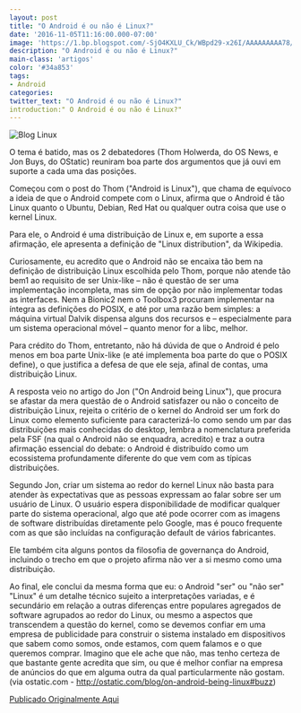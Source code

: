 ```yaml
---
layout: post
title: "O Android é ou não é Linux?"
date: '2016-11-05T11:16:00.000-07:00'
image: 'https://1.bp.blogspot.com/-SjO4KXLU_Ck/WBpd29-x26I/AAAAAAAAA78/B2yP3Qf0Ghso_xriskfmfUTunyPOUrC3ACLcB/s72-c/Blog%2BLinux%2BAndroid%2B.jpg'
description: "O Android é ou não é Linux?"
main-class: 'artigos'
color: '#34a853'
tags:
- Android
categories:
twitter_text: "O Android é ou não é Linux?"
introduction:" O Android é ou não é Linux?"
---
```


![Blog Linux](https://1.bp.blogspot.com/-SjO4KXLU_Ck/WBpd29-x26I/AAAAAAAAA78/B2yP3Qf0Ghso_xriskfmfUTunyPOUrC3ACLcB/s200/Blog%2BLinux%2BAndroid%2B.jpg)

O tema é batido, mas os 2 debatedores (Thom Holwerda, do OS News, e Jon Buys, do OStatic) reuniram boa parte dos argumentos que já ouvi em suporte a cada uma das posições.

Começou com o post do Thom ("Android is Linux"), que chama de equívoco a ideia de que o Android compete com o Linux, afirma que o Android é tão Linux quanto o Ubuntu, Debian, Red Hat ou qualquer outra coisa que use o kernel Linux.

Para ele, o Android é uma distribuição de Linux e, em suporte a essa afirmação, ele apresenta a definição de "Linux distribution", da Wikipedia.

Curiosamente, eu acredito que o Android não se encaixa tão bem na definição de distribuição Linux escolhida pelo Thom, porque não atende tão bem1 ao requisito de ser Unix-like – não é questão de ser uma implementação incompleta, mas sim de opção por não implementar todas as interfaces. Nem a Bionic2 nem o Toolbox3 procuram implementar na íntegra as definições do POSIX, e até por uma razão bem simples: a máquina virtual Dalvik dispensa alguns dos recursos e – especialmente para um sistema operacional móvel – quanto menor for a libc, melhor.

Para crédito do Thom, entretanto, não há dúvida de que o Android é pelo menos em boa parte Unix-like (e até implementa boa parte do que o POSIX define), o que justifica a defesa de que ele seja, afinal de contas, uma distribuição Linux.

A resposta veio no artigo do Jon ("On Android being Linux"), que procura se afastar da mera questão de o Android satisfazer ou não o conceito de distribuição Linux, rejeita o critério de o kernel do Android ser um fork do Linux como elemento suficiente para caracterizá-lo como sendo um par das distribuições mais conhecidas do desktop, lembra a nomenclatura preferida pela FSF (na qual o Android não se enquadra, acredito) e traz a outra afirmação essencial do debate: o Android é distribuído como um ecossistema profundamente diferente do que vem com as típicas distribuições.

Segundo Jon, criar um sistema ao redor do kernel Linux não basta para atender às expectativas que as pessoas expressam ao falar sobre ser um usuário de Linux. O usuário espera disponibilidade de modificar qualquer parte do sistema operacional, algo que até pode ocorrer com as imagens de software distribuídas diretamente pelo Google, mas é pouco frequente com as que são incluídas na configuração default de vários fabricantes.

Ele também cita alguns pontos da filosofia de governança do Android, incluindo o trecho em que o projeto afirma não ver a si mesmo como uma distribuição.

Ao final, ele conclui da mesma forma que eu: o Android "ser" ou "não ser" "Linux" é um detalhe técnico sujeito a interpretações variadas, e é secundário em relação a outras diferenças entre populares agregados de software agrupados ao redor do Linux, ou mesmo a aspectos que transcendem a questão do kernel, como se devemos confiar em uma empresa de publicidade para construir o sistema instalado em dispositivos que sabem como somos, onde estamos, com quem falamos e o que queremos comprar. Imagino que ele ache que não, mas tenho certeza de que bastante gente acredita que sim, ou que é melhor confiar na empresa de anúncios do que em alguma outra da qual particularmente não gostam. (via ostatic.com - http://ostatic.com/blog/on-android-being-linux#buzz)

[Publicado Originalmente Aqui](http://br-linux.org/2013/01/debate-o-android-e-ou-nao-e-linux.html)
